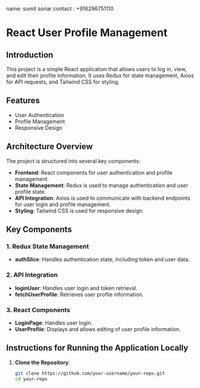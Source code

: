 
name: sumit sonar
contact : +916296751110
# React User Profile Management

## Introduction

This project is a simple React application that allows users to log in, view, and edit their profile information. It uses Redux for state management, Axios for API requests, and Tailwind CSS for styling.

## Features

- User Authentication
- Profile Management
- Responsive Design

## Architecture Overview

The project is structured into several key components:

- **Frontend**: React components for user authentication and profile management.
- **State Management**: Redux is used to manage authentication and user profile state.
- **API Integration**: Axios is used to communicate with backend endpoints for user login and profile management.
- **Styling**: Tailwind CSS is used for responsive design.

## Key Components

### 1. Redux State Management
- **authSlice**: Handles authentication state, including token and user data.
  
### 2. API Integration
- **loginUser**: Handles user login and token retrieval.
- **fetchUserProfile**: Retrieves user profile information.

### 3. React Components
- **LoginPage**: Handles user login.
- **UserProfile**: Displays and allows editing of user profile information.

## Instructions for Running the Application Locally

1. **Clone the Repository**:
   ```bash
   git clone https://github.com/your-username/your-repo.git
   cd your-repo

